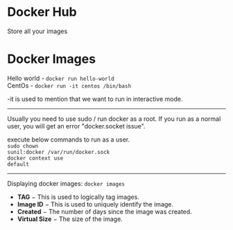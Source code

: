 # Docker Hub
Store all your images

# Docker Images
Hello world - <code>docker run hello-world</code><br>
CentOs - <code>docker run -it centos /bin/bash</code><br>

-it is used to mention that we want to run in interactive mode.<br>


<hr>
Usually you need to use sudo / run docker as a root. If you run as a normal user, you will get an error "docker.socket issue". <br>

execute below commands to run as a user.<br>
<code>sudo chown sunil:docker /var/run/docker.sock</code><br>
<code>docker context use default</code><br>
<hr>

Displaying docker images: <code>docker images</code><br>
<ul>
<li><b>TAG</b> − This is used to logically tag images.</li>
<li><b>Image ID</b> − This is used to uniquely identify the image.</li>
<li><b>Created</b> − The number of days since the image was created.</li>
<li><b>Virtual Size</b> − The size of the image.</li>
</ul>